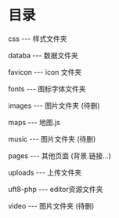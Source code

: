 
# 目录

css --- 样式文件夹

databa --- 数据文件夹

favicon --- icon 文件夹

fonts --- 图标字体文件夹

images --- 图片文件夹 (待删)

maps --- 地图.js

music --- 图片文件夹 (待删)

pages --- 其他页面 (背景.链接...)

uploads --- 上传文件夹

uft8-php --- editor资源文件夹

video --- 图片文件夹 (待删)
